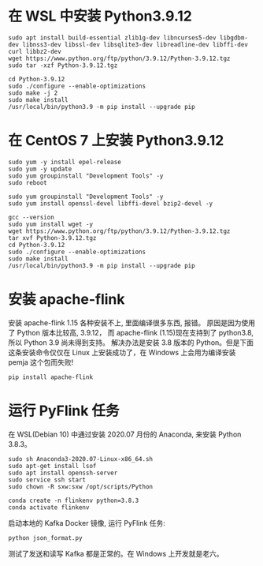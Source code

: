 # 在 WSL 中安装 Python3.9.12

```shell
sudo apt install build-essential zlib1g-dev libncurses5-dev libgdbm-dev libnss3-dev libssl-dev libsqlite3-dev libreadline-dev libffi-dev curl libbz2-dev
wget https://www.python.org/ftp/python/3.9.12/Python-3.9.12.tgz
sudo tar -xzf Python-3.9.12.tgz

cd Python-3.9.12
sudo ./configure --enable-optimizations
sudo make -j 2
sudo make install
/usr/local/bin/python3.9 -m pip install --upgrade pip
```

# 在 CentOS 7 上安装 Python3.9.12

```shell
sudo yum -y install epel-release
sudo yum -y update
sudo yum groupinstall "Development Tools" -y
sudo reboot

sudo yum groupinstall "Development Tools" -y
sudo yum install openssl-devel libffi-devel bzip2-devel -y

gcc --version
sudo yum install wget -y
wget https://www.python.org/ftp/python/3.9.12/Python-3.9.12.tgz
tar xvf Python-3.9.12.tgz
cd Python-3.9.12
sudo ./configure --enable-optimizations
sudo make install
/usr/local/bin/python3.9 -m pip install --upgrade pip
```

# 安装 apache-flink

安装 apache-flink 1.15 各种安装不上, 里面编译很多东西, 报错。
原因是因为使用了 Python 版本比较高, 3.9.12， 而 apache-flink (1.15)现在支持到了 python3.8, 所以 Python 3.9 尚未得到支持。
解决办法是安装 3.8 版本的 Python。但是下面这条安装命令仅仅在 Linux 上安装成功了，在 Windows 上会用为编译安装 pemja 这个包而失败!

```shell
pip install apache-flink
```

# 运行 PyFlink 任务

在 WSL(Debian 10) 中通过安装 2020.07 月份的 Anaconda, 来安装 Python 3.8.3。

```shell
sudo sh Anaconda3-2020.07-Linux-x86_64.sh
sudo apt-get install lsof
sudo apt install openssh-server
sudo service ssh start
sudo chown -R sxw:sxw /opt/scripts/Python

conda create -n flinkenv python=3.8.3
conda activate flinkenv
```

启动本地的 Kafka Docker 镜像, 运行 PyFlink 任务:

```shell
python json_format.py
```

测试了发送和读写 Kafka 都是正常的。在 Windows 上开发就是老六。